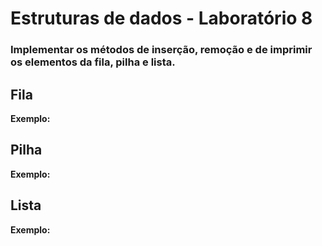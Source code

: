 # Estruturas de dados  - Laboratório 8

### Implementar os métodos de inserção, remoção e de imprimir os elementos da fila, pilha e lista.

## Fila

**Exemplo:**


## Pilha

**Exemplo:**

## Lista

**Exemplo:**
